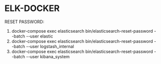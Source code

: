 # ELK-DOCKER
RESET PASSWORD:
1) docker-compose exec elasticsearch bin/elasticsearch-reset-password --batch --user elastic
2) docker-compose exec elasticsearch bin/elasticsearch-reset-password --batch --user logstash_internal
3) docker-compose exec elasticsearch bin/elasticsearch-reset-password --batch --user kibana_system
